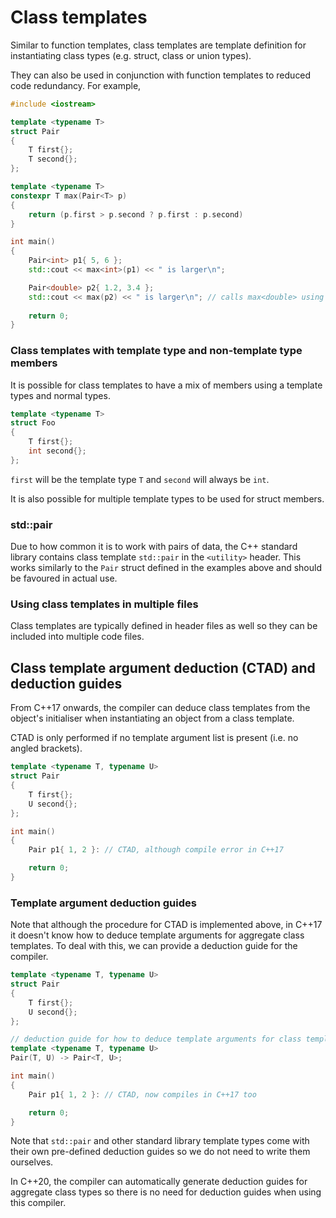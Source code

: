 # Class templates

Similar to function templates, class templates are template definition for instantiating class types (e.g. struct, class or union types).

They can also be used in conjunction with function templates to reduced code redundancy.
For example,

```cpp
#include <iostream>

template <typename T>
struct Pair
{
    T first{};
    T second{};
};

template <typename T>
constexpr T max(Pair<T> p)
{
    return (p.first > p.second ? p.first : p.second)
}

int main()
{
    Pair<int> p1{ 5, 6 };
    std::cout << max<int>(p1) << " is larger\n";

    Pair<double> p2{ 1.2, 3.4 };
    std::cout << max(p2) << " is larger\n"; // calls max<double> using template argmument deduction (prefer this)
    
    return 0;
}
```

### Class templates with template type and non-template type members

It is possible for class templates to have a mix of members using a template types and normal types.

```cpp
template <typename T>
struct Foo
{
    T first{};
    int second{};
};
```

`first` will be the template type `T` and `second` will always be `int`.

It is also possible for multiple template types to be used for struct members.

### std::pair

Due to how common it is to work with pairs of data, the C++ standard library contains class template `std::pair` in the `<utility>` header.
This works similarly to the `Pair` struct defined in the examples above and should be favoured in actual use.

### Using class templates in multiple files

Class templates are typically defined in header files as well so they can be included into multiple code files.

## Class template argument deduction (CTAD) and deduction guides

From C++17 onwards, the compiler can deduce class templates from the object's initialiser when instantiating an object from a class template.

CTAD is only performed if no template argument list is present (i.e. no angled brackets).

```cpp
template <typename T, typename U>
struct Pair
{
    T first{};
    U second{};
};

int main()
{
    Pair p1{ 1, 2 }: // CTAD, although compile error in C++17

    return 0;
}
```

### Template argument deduction guides

Note that although the procedure for CTAD is implemented above, in C++17 it doesn't know how to deduce template arguments for aggregate class templates.
To deal with this, we can provide a deduction guide for the compiler.

```cpp
template <typename T, typename U>
struct Pair
{
    T first{};
    U second{};
};

// deduction guide for how to deduce template arguments for class template
template <typename T, typename U>
Pair(T, U) -> Pair<T, U>;

int main()
{
    Pair p1{ 1, 2 }: // CTAD, now compiles in C++17 too

    return 0;
}
```

Note that `std::pair` and other standard library template types come with their own pre-defined deduction guides so we do not need to write them ourselves.

In C++20, the compiler can automatically generate deduction guides for aggregate class types so there is no need for deduction guides when using this compiler.
